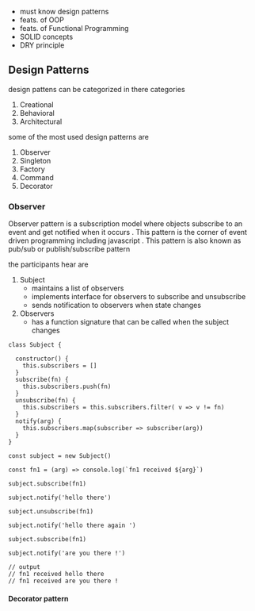 - must know design patterns 
- feats. of OOP
- feats. of Functional Programming 
- SOLID concepts 
- DRY principle 


## Design Patterns 

design pattens can be categorized in there categories 

1. Creational  
2. Behavioral 
3. Architectural

some of the most used design patterns are 

1. Observer 
2. Singleton 
3. Factory 
4. Command 
5. Decorator 



### Observer 

Observer pattern is a subscription model where objects subscribe to an event and get notified when it occurs . This pattern is the corner of event driven programming including javascript . This pattern is also known as pub/sub or publish/subscribe pattern 

the participants hear are 

1. Subject 
    - maintains a list of observers 
    - implements interface for observers to subscribe and unsubscribe 
    - sends notification to observers when state changes 
2. Observers
    - has a function signature that can be called when the subject changes 

```
class Subject {

  constructor() {
  	this.subscribers = [] 
  }
  subscribe(fn) {
  	this.subscribers.push(fn)
  }
  unsubscribe(fn) {
  	this.subscribers = this.subscribers.filter( v => v != fn)
  }
  notify(arg) {
  	this.subscribers.map(subscriber => subscriber(arg))
  }
}

const subject = new Subject() 

const fn1 = (arg) => console.log(`fn1 received ${arg}`)

subject.subscribe(fn1) 

subject.notify('hello there')

subject.unsubscribe(fn1)

subject.notify('hello there again ')

subject.subscribe(fn1) 

subject.notify('are you there !')

// output 
// fn1 received hello there
// fn1 received are you there ! 

```


#### Decorator pattern 